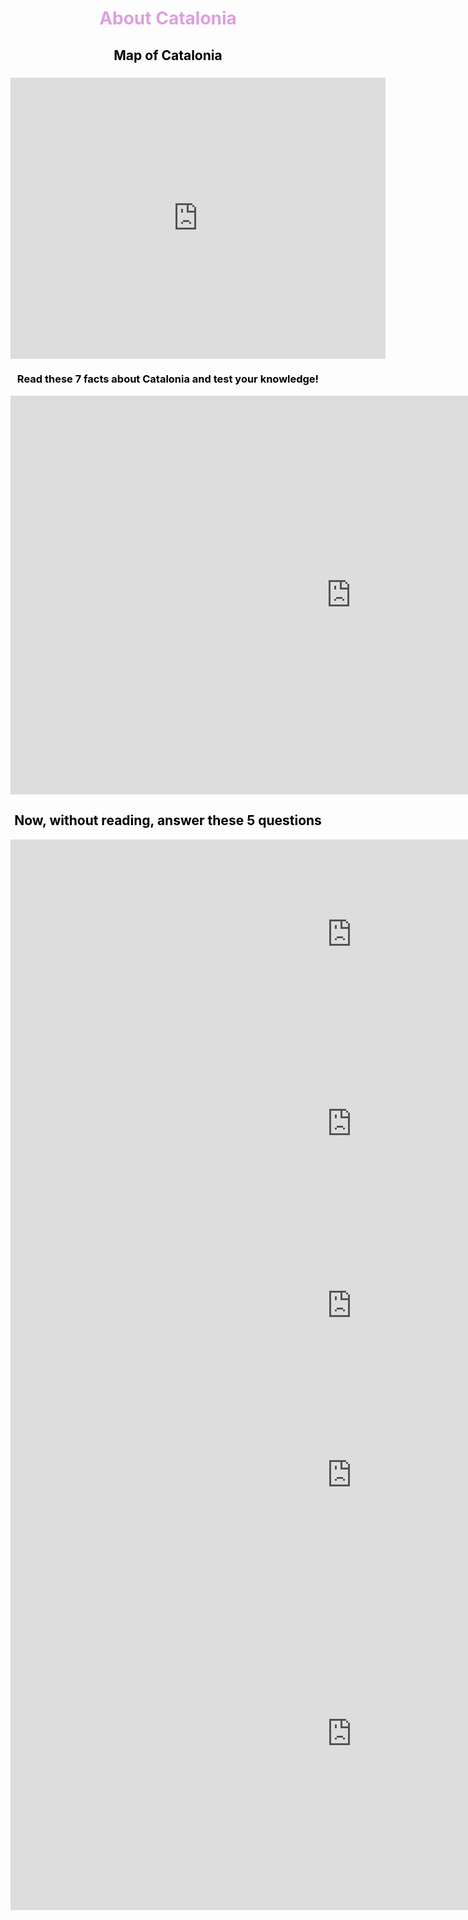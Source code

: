 <html>
  <body>
<h1 style="color:plum;" align="center">About Catalonia</h1> 
    
<h2 style="color:black;" align="center">Map of Catalonia</h2>
    
   
<h3 align="center"><iframe src="https://www.google.com/maps/embed?pb=!1m14!1m8!1m3!1d763192.5892452338!2d1.3414258906249987!3d41.65096574312278!3m2!1i1024!2i768!4f13.1!3m3!1m2!1s0x12a45bdc8530f5f3%3A0x100fae021a3c850!2sCatalonia%2C+Spain!5e0!3m2!1sen!2sus!4v1545090060300" width="600" height="450" frameborder="0" style="border:0" allowfullscreen></iframe>



<h3 style="color:black;" align="center">Read these 7 facts about Catalonia and test your knowledge!</h3>
<iframe src="https://h5p.org/h5p/embed/472166" width="1090" height="638" frameborder="0" allowfullscreen="allowfullscreen"></iframe><script src="https://h5p.org/sites/all/modules/h5p/library/js/h5p-resizer.js" charset="UTF-8"></script>

<h2 style="color:black;" align="center">Now, without reading, answer these 5 questions</h2>

<iframe src="https://h5p.org/h5p/embed/472261" width="1091" height="303" frameborder="0" allowfullscreen="allowfullscreen"></iframe><script src="https://h5p.org/sites/all/modules/h5p/library/js/h5p-resizer.js" charset="UTF-8"></script>

<iframe src="https://h5p.org/h5p/embed/472264" width="1091" height="303" frameborder="0" allowfullscreen="allowfullscreen"></iframe><script src="https://h5p.org/sites/all/modules/h5p/library/js/h5p-resizer.js" charset="UTF-8"></script>

<iframe src="https://h5p.org/h5p/embed/472265" width="1091" height="280" frameborder="0" allowfullscreen="allowfullscreen"></iframe><script src="https://h5p.org/sites/all/modules/h5p/library/js/h5p-resizer.js" charset="UTF-8"></script>

<iframe src="https://h5p.org/h5p/embed/472268" width="1091" height="262" frameborder="0" allowfullscreen="allowfullscreen"></iframe><script src="https://h5p.org/sites/all/modules/h5p/library/js/h5p-resizer.js" charset="UTF-8"></script>

<iframe src="https://h5p.org/h5p/embed/472269" width="1091" height="565" frameborder="0" allowfullscreen="allowfullscreen"></iframe><script src="https://h5p.org/sites/all/modules/h5p/library/js/h5p-resizer.js" charset="UTF-8"></script>
</body> 
